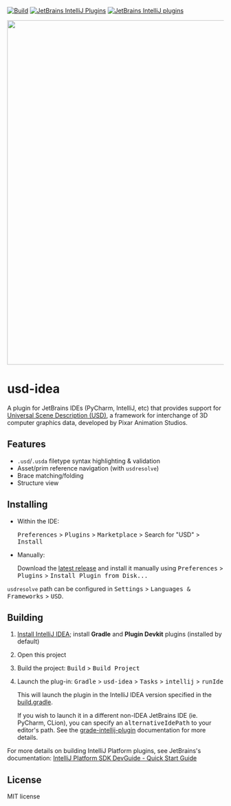 [![Build](https://github.com/justint/usd-idea/actions/workflows/build.yml/badge.svg)](https://github.com/justint/usd-idea/actions/workflows/build.yml)
[![JetBrains IntelliJ Plugins](https://img.shields.io/jetbrains/plugin/v/12407-usd.svg?style=popout)](https://plugins.jetbrains.com/plugin/12407-usd)
[![JetBrains IntelliJ plugins](https://img.shields.io/jetbrains/plugin/d/12407-usd.svg?style=popout)](https://plugins.jetbrains.com/plugin/12407-usd)

<img src="https://github.com/justint/usd-idea/blob/main/img/screenshot.PNG?raw=true" width="800px">

# usd-idea

A plugin for JetBrains IDEs (PyCharm, IntelliJ, etc) that provides support for [Universal Scene Description (USD)](https://github.com/PixarAnimationStudios/USD), a framework for interchange of 3D computer graphics data, developed by Pixar Animation Studios.

## Features

- `.usd`/`.usda` filetype syntax highlighting & validation
- Asset/prim reference navigation (with `usdresolve`)
- Brace matching/folding
- Structure view

## Installing

- Within the IDE:

    <kbd>Preferences</kbd> > <kbd>Plugins</kbd> > <kbd>Marketplace</kbd> > Search for "USD" > <kbd>Install</kbd>

- Manually:
    
    Download the [latest release](latest-release) and install it manually using <kbd>Preferences</kbd> > <kbd>Plugins</kbd> > <kbd>Install Plugin from Disk...</kbd>
    
`usdresolve` path can be configured in <kbd>Settings</kbd> > <kbd>Languages & Frameworks</kbd> > <kbd>USD</kbd>.

## Building

1. [Install IntelliJ IDEA](https://www.jetbrains.com/idea/download); install **Gradle** and **Plugin Devkit** plugins (installed by default)
2. Open this project
3. Build the project: <kbd>Build</kbd> > <kbd>Build Project</kbd>
4. Launch the plug-in: <kbd>Gradle</kbd> > <kbd>usd-idea</kbd> > <kbd>Tasks</kbd> > <kbd>intellij</kbd> > <kbd>runIde</kbd>
   
   This will launch the plugin in the IntelliJ IDEA version specified in the [build.gradle](https://github.com/justint/usd-idea/blob/master/build.gradle). 
   
   If you wish to launch it in a different non-IDEA JetBrains IDE (ie. PyCharm, CLion), you can specify an <kbd>alternativeIdePath</kbd> to your editor's path. See the [grade-intellij-plugin](https://github.com/JetBrains/gradle-intellij-plugin/) documentation for more details. 

For more details on building IntelliJ Platform plugins, see JetBrains's documentation: [IntelliJ Platform SDK DevGuide - Quick Start Guide](https://www.jetbrains.org/intellij/sdk/docs/basics/basics.html)

## License

MIT license
